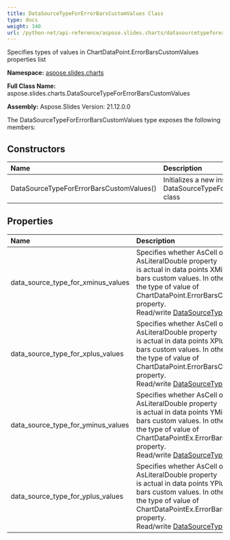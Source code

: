 ```yaml
---
title: DataSourceTypeForErrorBarsCustomValues Class
type: docs
weight: 340
url: /python-net/api-reference/aspose.slides.charts/datasourcetypeforerrorbarscustomvalues/
---
```


Specifies types of values in ChartDataPoint.ErrorBarsCustomValues properties list

**Namespace:** [aspose.slides.charts](/slides/python-net/api-reference/aspose.slides.charts/)

**Full Class Name:** aspose.slides.charts.DataSourceTypeForErrorBarsCustomValues

**Assembly:**  Aspose.Slides Version: 21.12.0.0

The DataSourceTypeForErrorBarsCustomValues type exposes the following members:
## **Constructors**
|**Name**|**Description**|
| :- | :- |
|DataSourceTypeForErrorBarsCustomValues()|Initializes a new instance of the DataSourceTypeForErrorBarsCustomValues class|
## **Properties**
|**Name**|**Description**|
| :- | :- |
|data_source_type_for_xminus_values|Specifies whether AsCell or AsLiteralString or AsLiteralDouble property <br/>            is actual in data points XMinus property object for error bars custom values. In other words it specifies <br/>            the type of value of ChartDataPoint.ErrorBarsCustomValues.XMinus.Data property.<br/>            Read/write [DataSourceType](/python-net/api-reference/aspose.slides.charts/datasourcetype/).|
|data_source_type_for_xplus_values|Specifies whether AsCell or AsLiteralString or AsLiteralDouble property <br/>            is actual in data points XPlus property object for error bars custom values. In other words it specifies <br/>            the type of value of ChartDataPoint.ErrorBarsCustomValues.XPlus.Data property.<br/>            Read/write [DataSourceType](/python-net/api-reference/aspose.slides.charts/datasourcetype/).|
|data_source_type_for_yminus_values|Specifies whether AsCell or AsLiteralString or AsLiteralDouble property <br/>            is actual in data points YMinus property object for error bars custom values. In other words it specifies <br/>            the type of value of ChartDataPointEx.ErrorBarsCustomValues.YMinus.Data property.<br/>            Read/write [DataSourceType](/python-net/api-reference/aspose.slides.charts/datasourcetype/).|
|data_source_type_for_yplus_values|Specifies whether AsCell or AsLiteralString or AsLiteralDouble property <br/>            is actual in data points YPlus property object for error bars custom values. In other words it specifies <br/>            the type of value of ChartDataPointEx.ErrorBarsCustomValues.YPlus.Data property.<br/>            Read/write [DataSourceType](/python-net/api-reference/aspose.slides.charts/datasourcetype/).|
